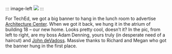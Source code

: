 ::: image-left
[![](http://image.devhawk.net/blog-content/20040709-1600-architecture-center-banner/ArchCenterBanner_1_thumb.jpg)](http://image.devhawk.net/blog-content/20040709-1600-architecture-center-banner/ArchCenterBanner_1.jpg)
:::

For TechEd, we got a big banner to hang in the lunch room to advertise
[Architecture Center](http://msdn.microsoft.com/architecture). When we
got it back, we hung it in the atrium of building 18 – our new home.
Looks pretty cool, doesn’t it? In the pic, from left to right, are my
boss Adam Denning, yours truly (in desperate need of a haircut) and
[John deVadoss](http://blogs.msdn.com/jdevados). Massive thanks to
Richard and Megan who got the banner hung in the first place.
